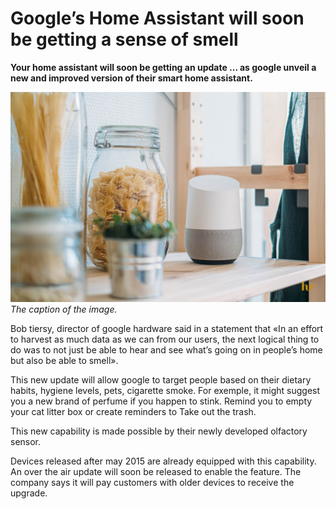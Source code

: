 # Google’s Home Assistant will soon be getting a sense of smell
**Your home assistant will soon be getting an update ... as google unveil a new and improved version of their smart home assistant.**

![Add an alt tag to your image](google-home-sense-of-smell.jpg)
*The caption of the image.*

Bob tiersy, director of google hardware said in a statement that «In an effort to harvest as much data as we can from our users, the next logical thing to do was to not just be able to hear and see what’s going on in people’s home but also be able to smell».

This new update will allow google to target people based on their dietary habits, hygiene levels, pets, cigarette smoke. For exemple, it might suggest you a new brand of perfume if you happen to stink. Remind you to empty your cat litter box or create reminders to Take out the trash.

This new capability is made possible by their newly developed olfactory sensor.

Devices released after may 2015 are already equipped with this capability. An over the air update will soon be released to enable the feature. The company says it will pay customers with older devices to receive the upgrade.
